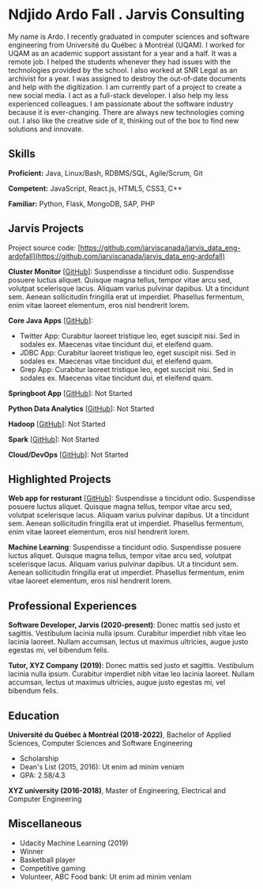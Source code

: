 # Ndjido Ardo Fall . Jarvis Consulting

My name is Ardo. I recently graduated in computer sciences and software engineering from Université du Québec à Montréal (UQAM). I worked for UQAM as an academic support assistant for a year and a half. It was a remote job. I helped the students whenever they had issues with the technologies provided by the school. I also worked at SNR Legal as an archivist for a year. I was assigned to destroy the out-of-date documents and help with the digitization. I am currently part of a project to create a new social media. I act as a full-stack developer. I also help my less experienced colleagues. I am passionate about the software industry because it is ever-changing. There are always new technologies coming out. I also like the creative side of it, thinking out of the box to find new solutions and innovate.

## Skills

**Proficient:** Java, Linux/Bash, RDBMS/SQL, Agile/Scrum, Git

**Competent:** JavaScript, React.js, HTML5, CSS3, C++

**Familiar:** Python, Flask, MongoDB, SAP, PHP

## Jarvis Projects

Project source code: [https://github.com/jarviscanada/jarvis_data_eng-ardofall](https://github.com/jarviscanada/jarvis_data_eng-ardofall)


**Cluster Monitor** [[GitHub](https://github.com/jarviscanada/jarvis_data_eng-ardofall/tree/master/linux_sql)]: Suspendisse a tincidunt odio. Suspendisse posuere luctus aliquet. Quisque magna tellus, tempor vitae arcu sed, volutpat scelerisque lacus. Aliquam varius pulvinar dapibus. Ut a tincidunt sem. Aenean sollicitudin fringilla erat ut imperdiet. Phasellus fermentum, enim vitae laoreet elementum, eros nisl hendrerit lorem.

**Core Java Apps** [[GitHub](https://github.com/jarviscanada/jarvis_data_eng-ardofall/tree/master/core_java)]:
      
  - Twitter App: Curabitur laoreet tristique leo, eget suscipit nisi. Sed in sodales ex. Maecenas vitae tincidunt dui, et eleifend quam.
  - JDBC App: Curabitur laoreet tristique leo, eget suscipit nisi. Sed in sodales ex. Maecenas vitae tincidunt dui, et eleifend quam.
  - Grep App: Curabitur laoreet tristique leo, eget suscipit nisi. Sed in sodales ex. Maecenas vitae tincidunt dui, et eleifend quam.

**Springboot App** [[GitHub](https://github.com/jarviscanada/jarvis_data_eng-ardofall/tree/master/springboot)]: Not Started

**Python Data Analytics** [[GitHub](https://github.com/jarviscanada/jarvis_data_eng-ardofall/tree/master/python_data_anlytics)]: Not Started

**Hadoop** [[GitHub](https://github.com/jarviscanada/jarvis_data_eng-ardofall/tree/master/hadoop)]: Not Started

**Spark** [[GitHub](https://github.com/jarviscanada/jarvis_data_eng-ardofall/tree/master/spark)]: Not Started

**Cloud/DevOps** [[GitHub](https://github.com/jarviscanada/jarvis_data_eng-ardofall/tree/master/cloud_devops)]: Not Started


## Highlighted Projects
**Web app for resturant** [[GitHub](https://github.com/jarviscanada/jarvis_profile_builder)]: Suspendisse a tincidunt odio. Suspendisse posuere luctus aliquet. Quisque magna tellus, tempor vitae arcu sed, volutpat scelerisque lacus. Aliquam varius pulvinar dapibus. Ut a tincidunt sem. Aenean sollicitudin fringilla erat ut imperdiet. Phasellus fermentum, enim vitae laoreet elementum, eros nisl hendrerit lorem.

**Machine Learning**: Suspendisse a tincidunt odio. Suspendisse posuere luctus aliquet. Quisque magna tellus, tempor vitae arcu sed, volutpat scelerisque lacus. Aliquam varius pulvinar dapibus. Ut a tincidunt sem. Aenean sollicitudin fringilla erat ut imperdiet. Phasellus fermentum, enim vitae laoreet elementum, eros nisl hendrerit lorem.


## Professional Experiences

**Software Developer, Jarvis (2020-present)**: Donec mattis sed justo et sagittis. Vestibulum lacinia nulla ipsum. Curabitur imperdiet nibh vitae leo lacinia laoreet. Nullam accumsan, lectus ut maximus ultricies, augue justo egestas mi, vel bibendum felis.

**Tutor, XYZ Company (2019)**: Donec mattis sed justo et sagittis. Vestibulum lacinia nulla ipsum. Curabitur imperdiet nibh vitae leo lacinia laoreet. Nullam accumsan, lectus ut maximus ultricies, augue justo egestas mi, vel bibendum felis.


## Education
**Université du Québec à Montréal (2018-2022)**, Bachelor of Applied Sciences, Computer Sciences and Software Engineering
- Scholarship
- Dean's List (2015, 2016): Ut enim ad minim veniam
- GPA: 2.58/4.3

**XYZ university (2016-2018)**, Master of Engineering, Electrical and Computer Engineering


## Miscellaneous
- Udacity Machine Learning (2019)
- Winner
- Basketball player
- Competitive gaming
- Volunteer, ABC Food bank: Ut enim ad minim veniam